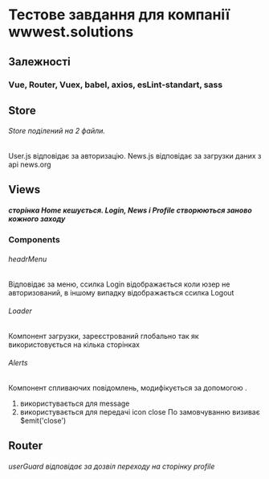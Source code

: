 
# Тестове завдання для компанії wwwest.solutions

## Залежності
### Vue, Router, Vuex, babel, axios, esLint-standart, sass

## Store
###### Store поділений на 2 файли.

User.js відповідає за авторизацію.
News.js відповідає за загрузки даних з api news.org

## Views
##### сторінка Home кешується. Login, News і Profile створюються заново кожного заходу

### Components

###### headrMenu
Відповідає за меню, ссилка Login відображається коли юзер не авторизований, в іншому випадку відображається ссилка Logout

###### Loader
Компонент загрузки, зареєстрований глобально так як використовується на кілька сторінках

###### Alerts
Компонент спливаючих повідомлень, модифікується за допомогою <slot>.
1. <slot> використувається для message
2. <slot> використувається для передачі icon close
По замовчуванню визиває $emit('close')

## Router 
###### userGuard відповідає за дозвіл переходу на сторінку profile



